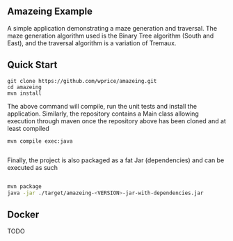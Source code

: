 Amazeing Example
----
A simple application demonstrating a maze generation and traversal. The maze 
generation algorithm used is the Binary Tree algorithm (South and East), and
the traversal algorithm is a variation of Tremaux.
 

Quick Start
---

```` 
git clone https://github.com/wprice/amazeing.git
cd amazeing
mvn install   
````

The above command will compile, run the unit tests and install the application. 
Similarly, the repository contains a Main class allowing execution through maven once the repository 
above has been cloned and at least compiled
 
````
mvn compile exec:java
    
````

Finally, the project is also packaged as a fat Jar (dependencies) and can be executed as such

```bash

mvn package
java -jar ./target/amazeing-<VERSION>-jar-with-dependencies.jar 
```

Docker
---
TODO